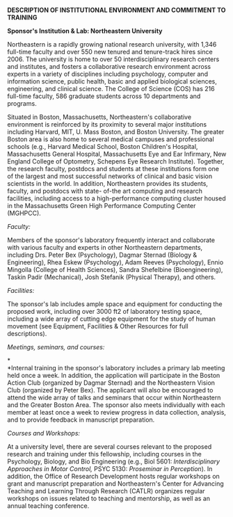 **DESCRIPTION OF INSTITUTIONAL ENVIRONMENT AND COMMITMENT TO TRAINING**

**Sponsor's Institution & Lab: Northeastern University**

Northeastern is a rapidly growing national research university, with
1,346 full-time faculty and over 550 new tenured and tenure-track hires
since 2006. The university is home to over 50 interdisciplinary research
centers and institutes, and fosters a collaborative research environment
across experts in a variety of disciplines including psychology,
computer and information science, public health, basic and applied
biological sciences, engineering, and clinical science. The College of
Science (COS) has 216 full-time faculty, 586 graduate students across 10
departments and programs.

Situated in Boston, Massachusetts, Northeastern's collaborative
environment is reinforced by its proximity to several major institutions
including Harvard, MIT, U. Mass Boston, and Boston University. The
greater Boston area is also home to several medical campuses and
professional schools (e.g., Harvard Medical School, Boston Children's
Hospital, Massachusetts General Hospital, Massachusetts Eye and Ear
Infirmary, New England College of Optometry, Schepens Eye Research
Institute). Together, the research faculty, postdocs and students at
these institutions form one of the largest and most successful networks
of clinical and basic vision scientists in the world. In addition,
Northeastern provides its students, faculty, and postdocs with state-
of-the art computing and research facilities, including access to a
high-performance computing cluster housed in the Massachusetts Green
High Performance Computing Center (MGHPCC).

*Faculty:*

Members of the sponsor's laboratory frequently interact and collaborate
with various faculty and experts in other Northeastern departments,
including Drs. Peter Bex (Psychology), Dagmar Sternad (Biology &
Engineering), Rhea Eskew (Psychology), Adam Reeves (Psychology), Ennio
Mingolla (College of Health Sciences), Sandra Shefelbine
(Bioengineering), Taskin Padir (Mechanical), Josh Stefanik (Physical
Therapy), and others.

*Facilities:*

The sponsor's lab includes ample space and equipment for conducting the
proposed work, including over 3000 ft2 of laboratory testing space,
including a wide array of cutting edge equipment for the study of human
movement (see Equipment, Facilities & Other Resources for full
descriptions).

*Meetings, seminars, and courses:*

*\
*Internal training in the sponsor's laboratory includes a primary lab
meeting held once a week. In addition, the application will participate
in the Boston Action Club (organized by Dagmar Sternad) and the
Northeastern Vision Club (organized by Peter Bex). The applicant will
also be encouraged to attend the wide array of talks and seminars that
occur within Northeastern and the Greater Boston Area. The sponsor also
meets individually with each member at least once a week to review
progress in data collection, analysis, and to provide feedback in
manuscript preparation.

*Courses and Workshops:*

At a university level, there are several courses relevant to the
proposed research and training under this fellowship, including courses
in the Psychology, Biology, and Bio Engineering (e.g., Biol 5601:
*Interdisciplinary Approaches in Motor Control,* PSYC 5130: *Proseminar
in Perception*). In addition, the Office of Research Development hosts
regular workshops on grant and manuscript preparation and Northeastern's
Center for Advancing Teaching and Learning Through Research (CATLR)
organizes regular workshops on issues related to teaching and
mentorship, as well as an annual teaching conference.
